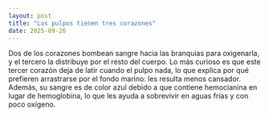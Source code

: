 ```yaml
---
layout: post
title: "Los pulpos tienen tres corazones"
date: 2025-09-26
---
```

Dos de los corazones bombean sangre hacia las branquias para oxigenarla, y el tercero la distribuye por el resto del cuerpo. Lo más curioso es que este tercer corazón deja de latir cuando el pulpo nada, lo que explica por qué prefieren arrastrarse por el fondo marino: les resulta menos cansador. Además, su sangre es de color azul debido a que contiene hemocianina en lugar de hemoglobina, lo que les ayuda a sobrevivir en aguas frías y con poco oxígeno.
